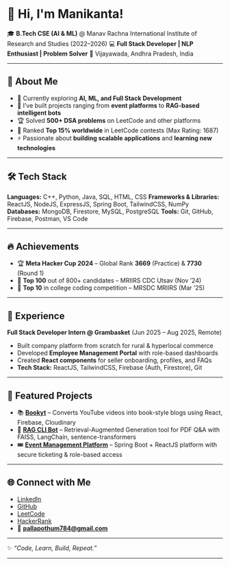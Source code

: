 
# 👋 Hi, I'm Manikanta!

🎓 **B.Tech CSE (AI & ML)** @ Manav Rachna International Institute of Research and Studies (2022–2026)
💻 **Full Stack Developer | NLP Enthusiast | Problem Solver**
📍 Vijayawada, Andhra Pradesh, India

---

## 🚀 About Me

* 🌱 Currently exploring **AI, ML, and Full Stack Development**
* 🔭 I’ve built projects ranging from **event platforms** to **RAG-based intelligent bots**
* 🏆 Solved **500+ DSA problems** on LeetCode and other platforms
* 🥇 Ranked **Top 15% worldwide** in LeetCode contests (Max Rating: 1687)
* ⚡ Passionate about **building scalable applications** and **learning new technologies**

---

## 🛠️ Tech Stack

**Languages:** C++, Python, Java, SQL, HTML, CSS
**Frameworks & Libraries:** ReactJS, NodeJS, ExpressJS, Spring Boot, TailwindCSS, NumPy
**Databases:** MongoDB, Firestore, MySQL, PostgreSQL
**Tools:** Git, GitHub, Firebase, Postman, VS Code

---

## 🔥 Achievements

* 🏆 **Meta Hacker Cup 2024** – Global Rank **3669** (Practice) & **7730** (Round 1)
* 🥈 **Top 100** out of 800+ candidates – MRIIRS CDC Utsav (Nov ’24)
* 🥉 **Top 10** in college coding competition – MRSDC MRIIRS (Mar ’25)

---

## 💼 Experience

**Full Stack Developer Intern @ Grambasket** (Jun 2025 – Aug 2025, Remote)

* Built company platform from scratch for rural & hyperlocal commerce
* Developed **Employee Management Portal** with role-based dashboards
* Created **React components** for seller onboarding, profiles, and FAQs
* **Tech Stack:** ReactJS, TailwindCSS, Firebase (Auth, Firestore), Git

---

## 📌 Featured Projects

* 📚 **[Bookyt](https://github.com/pallapothu30/bookyt)** – Converts YouTube videos into book-style blogs using React, Firebase, Cloudinary
* 🤖 **[RAG CLI Bot](https://github.com/pallapothu30/RAG)** – Retrieval-Augmented Generation tool for PDF Q\&A with FAISS, LangChain, sentence-transformers
* 🎟️ **[Event Management Platform](https://github.com/pallapothu30/event-ticket-platform)** – Spring Boot + ReactJS platform with secure ticketing & role-based access

---

## 🌐 Connect with Me

* [LinkedIn](https://linkedin.com/in/manikantap969)
* [GitHub](https://github.com/pallapothu30)
* [LeetCode](https://leetcode.com/u/manikanta_30/)
* [HackerRank](https://www.hackerrank.com/profile/pallapothum784)
* 📧 **[pallapothum784@gmail.com](mailto:pallapothum784@gmail.com)**

---

✨ *“Code, Learn, Build, Repeat.”*

---
